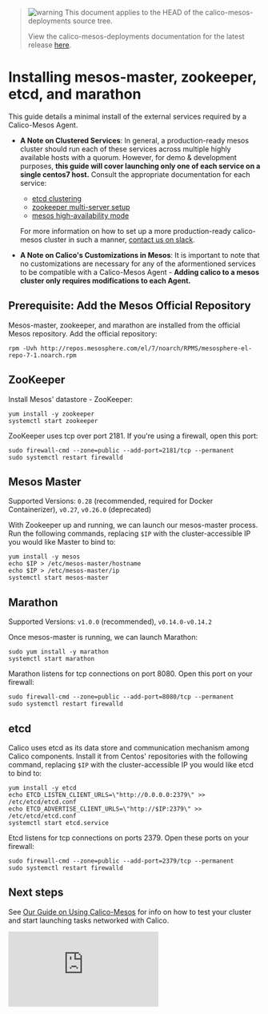 <!--- master only -->
> ![warning](images/warning.png) This document applies to the HEAD of the calico-mesos-deployments source tree.
>
> View the calico-mesos-deployments documentation for the latest release [here](https://github.com/projectcalico/calico-mesos-deployments/blob/0.27.0%2B2/README.md).
<!--- else
> You are viewing the calico-mesos-deployments documentation for release **release**.
<!--- end of master only -->

# Installing mesos-master, zookeeper, etcd, and marathon
This guide details a minimal install of the external services required by a Calico-Mesos Agent.
- **A Note on Clustered Services**: In general, a production-ready mesos cluster should run each of these services across multiple highly available hosts with a quorum. However, for demo & development purposes, **this guide will cover launching only one of each service on a single centos7 host.** Consult the appropriate documentation for each service:
    - [etcd clustering](https://coreos.com/etcd/docs/latest/clustering.html)
    - [zookeeper multi-server setup](https://zookeeper.apache.org/doc/r3.3.2/zookeeperAdmin.html#sc_zkMulitServerSetup)
    - [mesos high-availability mode](http://mesos.apache.org/documentation/latest/high-availability/)

    For more information on how to set up a more production-ready calico-mesos cluster in such a manner, [contact us on slack][slack].
- **A Note on Calico's Customizations in Mesos**: It is important to note that no customizations are necessary for any of the aformentioned services to be compatible with a Calico-Mesos Agent - **Adding calico to a mesos cluster only requires modifications to each Agent.**


## Prerequisite: Add the Mesos Official Repository
Mesos-master, zookeeper, and marathon are installed from the official Mesos repository. Add the official repository:

    rpm -Uvh http://repos.mesosphere.com/el/7/noarch/RPMS/mesosphere-el-repo-7-1.noarch.rpm

## ZooKeeper
Install Mesos' datastore - ZooKeeper:

```
yum install -y zookeeper
systemctl start zookeeper
```

ZooKeeper uses tcp over port 2181. If you're using a firewall, open this port:

```
sudo firewall-cmd --zone=public --add-port=2181/tcp --permanent
sudo systemctl restart firewalld
```

## Mesos Master
Supported Versions: `0.28` (recommended, required for Docker Containerizer),
`v0.27`, `v0.26.0` (deprecated)

With Zookeeper up and running, we can launch our mesos-master process. Run the following commands, replacing `$IP` with the cluster-accessible IP you would like Master to bind to:

```
yum install -y mesos
echo $IP > /etc/mesos-master/hostname
echo $IP > /etc/mesos-master/ip
systemctl start mesos-master
```

## Marathon
Supported Versions: `v1.0.0` (recommended), `v0.14.0-v0.14.2`

Once mesos-master is running, we can launch Marathon:

```
sudo yum install -y marathon
systemctl start marathon
```

Marathon listens for tcp connections on port 8080. Open this port on your firewall:

```
sudo firewall-cmd --zone=public --add-port=8080/tcp --permanent
sudo systemctl restart firewalld
```

## etcd
Calico uses etcd as its data store and communication mechanism among Calico components. Install it from Centos' repositories with the following command, replacing `$IP` with the cluster-accessible IP you would like etcd to bind to:

```
yum install -y etcd
echo ETCD_LISTEN_CLIENT_URLS=\"http://0.0.0.0:2379\" >> /etc/etcd/etcd.conf
echo ETCD_ADVERTISE_CLIENT_URLS=\"http://$IP:2379\" >> /etc/etcd/etcd.conf
systemctl start etcd.service
```

Etcd listens for tcp connections on ports 2379. Open these ports on your firewall:

```
sudo firewall-cmd --zone=public --add-port=2379/tcp --permanent
sudo systemctl restart firewalld
```

## Next steps
See [Our Guide on Using Calico-Mesos](UsingCalicoMesos.md) for info on how to test your cluster and start launching tasks networked with Calico.

[slack]: https://calicousers.slack.com
[![Analytics](https://calico-ga-beacon.appspot.com/UA-52125893-3/calico-containers/docs/mesos/MesosClusterPreparation.md?pixel)](https://github.com/igrigorik/ga-beacon)


